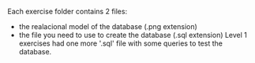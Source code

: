 Each exercise folder contains 2 files:<br>
- the realacional model of the database (.png extension) 
- the file you need to use to create the database (.sql extension)
Level 1 exercises had one more '.sql' file with some queries to test the database.

